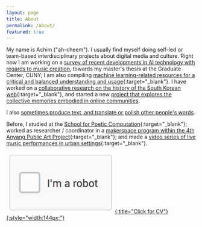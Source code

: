 ```yaml
---
layout: page
title: About
permalink: /about/
featured: true
---
```


My name is Achim ("ah-cheem"). I usually find myself doing self-led or team-based interdisciplinary projects about digital media and culture. Right now I am working on a [survey of recent developments in AI technology with regards to music creation](https://www.are.na/achim-koh/music-art-ai), towards my master's thesis at the Graduate Center, CUNY; I am also compiling [machine learning-related resources for a critical and balanced understanding and usage](http://criticalml.net/){:target="_blank"}. I have worked on a [collaborative research on the history of the South Korean web](http://k-www.kr/){:target="_blank"}, and started a new [project that explores the collective memories embodied in online communities](/text-generation-nate-pann). 

I also [sometimes produce text, and translate or polish other people's words](/otherthings). 

Before, I studied at the [School for Poetic Computation](http://sfpc.io/){:target="_blank"}; worked as researcher / coordinator in a [makerspace program within the 4th Anyang Public Art Project](https://4.apap.or.kr/en/makinglab/){:target="_blank"}; and made a [video series of live music performances in urban settings](http://recandplay.net/){:target="_blank"}.

[![Click for CV](/public/robot.gif){:title="Click for CV"}{:style="width:144px;"}](/assets/Koh-CV.pdf)
<script>$( function() {
  	$('.wrap').css('background-color', 'rgba(255,255,255,0.9)');
    var bg = $.get("https://api.giphy.com/v1/gifs/random?api_key=b5560de659674a64971bb4c80c17f382&tag=scalar&rating=G", function(){ 
      $("body").css({'background-image':'url('+bg.responseJSON.data.image_url+')', 
      	             'background-position':'center',
      	             'background-repeat':'no-repeat',
      	             'background-attachment':'local', 
      	             'background-size':'100% 100%'}); 
    });
  });</script>
